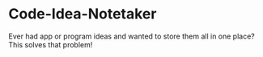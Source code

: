 # Code-Idea-Notetaker
Ever had app or program ideas and wanted to store them all in one place? This solves that problem!
